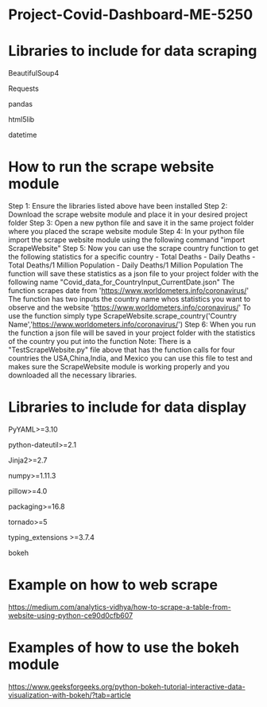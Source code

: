 # Project-Covid-Dashboard-ME-5250
# Libraries to include for data scraping
BeautifulSoup4

Requests

pandas

html5lib

datetime
# How to run the scrape website module
Step 1: Ensure the libraries listed above have been installed 
Step 2: Download the scrape website module and place it in your desired project folder 
Step 3: Open a new python file and save it in the same project folder where you placed the scrape website module 
Step 4: In your python file import the scrape website module using the following command "import ScrapeWebsite"
Step 5: Now you can use the scrape country function to get the following statistics for a specific country 
        - Total Deaths
        - Daily Deaths
        - Total Deaths/1 Million Population
        - Daily Deaths/1 Million Population
        The function will save these statistics as a json file to your project folder with the following name "Covid_data_for_CountryInput_CurrentDate.json"
        The function scrapes date from 'https://www.worldometers.info/coronavirus/' 
        The function has two inputs the country name whos statistics you want to observe and the website 'https://www.worldometers.info/coronavirus/'
        To use the function simply type ScrapeWebsite.scrape_country('Country Name','https://www.worldometers.info/coronavirus/')
Step 6: When you run the function a json file will be saved in your project folder with the statistics of the country you put into the function
Note: There is a "TestScrapeWebsite.py" file above that has the function calls for four countries the USA,China,India, and Mexico you can use this file to test and makes sure the ScrapeWebsite module is working properly and you downloaded all the necessary libraries. 

# Libraries to include for data display
PyYAML>=3.10

python-dateutil>=2.1

Jinja2>=2.7

numpy>=1.11.3

pillow>=4.0

packaging>=16.8

tornado>=5

typing_extensions >=3.7.4

bokeh


# Example on how to web scrape
https://medium.com/analytics-vidhya/how-to-scrape-a-table-from-website-using-python-ce90d0cfb607

# Examples of how to use the bokeh module
https://www.geeksforgeeks.org/python-bokeh-tutorial-interactive-data-visualization-with-bokeh/?tab=article
